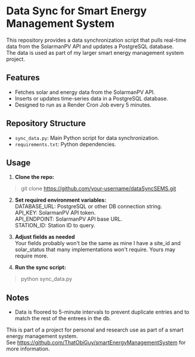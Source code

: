 # Data Sync for Smart Energy Management System

This repository provides a data synchronization script that pulls real-time data from the SolarmanPV API and updates a PostgreSQL database.  
The data is used as part of my larger smart energy management system project.

## Features

- Fetches solar and energy data from the SolarmanPV API.
- Inserts or updates time-series data in a PostgreSQL database.
- Designed to run as a Render Cron Job every 5 minutes.

## Repository Structure

- `sync_data.py`: Main Python script for data synchronization.
- `requirements.txt`: Python dependencies.

## Usage

1. **Clone the repo:**  
 > git clone https://github.com/your-username/dataSyncSEMS.git

2. **Set required environment variables:**  
DATABASE_URL: PostgreSQL or other DB connection string.  
API_KEY: SolarmanPV API token.  
API_ENDPOINT: SolarmanPV API base URL.  
STATION_ID: Station ID to query.  

3. **Adjust fields as needed**  
Your fields probably won't be the same as mine
I have a site_id and solar_status that many implementations won't require. Yours may require more.

4. **Run the sync script:**  
 > python sync_data.py


## Notes

- Data is floored to 5-minute intervals to prevent duplicate entries and to match the rest of the entrees in the db.

This is part of a project for personal and research use as part of a smart energy management system.  
See https://github.com/ThatObiGuy/smartEnergyManagementSystem for more information.